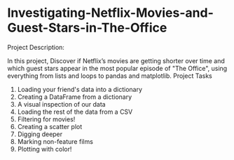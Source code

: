 # Investigating-Netflix-Movies-and-Guest-Stars-in-The-Office
Project Description:

In this project, Discover if Netflix’s movies are getting shorter over time and which guest stars appear in the most popular episode of "The Office", using everything from lists and loops to pandas and matplotlib.
Project Tasks
1. Loading your friend's data into a dictionary
2. Creating a DataFrame from a dictionary
3. A visual inspection of our data
4. Loading the rest of the data from a CSV
5. Filtering for movies!
6. Creating a scatter plot
7. Digging deeper
8. Marking non-feature films
9. Plotting with color!

